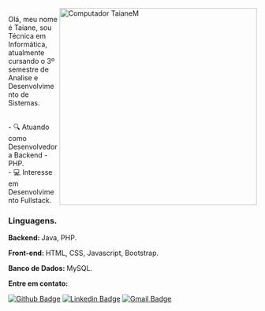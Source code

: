 <img src="https://raw.githubusercontent.com/MicaelliMedeiros/micaellimedeiros/master/image/computer-illustration.png" min-width="400px" max-width="400px" width="400px" align="right" alt="Computador TaianeM">

<p align="left"> 
  Olá, meu nome é Taiane, sou Técnica em Informática, atualmente cursando o 3º semestre de Analise e Desenvolvimento de Sistemas.
</p>

<p align="left">
  <br> - 🔍 Atuando como Desenvolvedora Backend - PHP. </br>
  - 💻 Interesse em Desenvolvimento Fullstack.
</p>
<h3> Linguagens. </h3>
<p align="left"> <strong> Backend: </strong> Java, PHP. </p>
<p align="left"> <strong> Front-end: </strong> HTML, CSS, Javascript, Bootstrap. </p>
<p align="left"> <strong> Banco de Dados: </strong> MySQL. </p>


**Entre em contato:**

[![Github Badge](https://img.shields.io/badge/-Github-000?style=flat-square&logo=Github&logoColor=white&link=https://github.com/TaianeM)](https://github.com/TaianeM)
[![Linkedin Badge](https://img.shields.io/badge/-LinkedIn-blue?style=flat-square&logo=Linkedin&logoColor=white&link=https://www.linkedin.com/in/taiane-medeiro/)](https://www.linkedin.com/in/taiane-medeiro/)
[![Gmail Badge](https://img.shields.io/badge/-Gmail-c14438?style=flat-square&logo=Gmail&logoColor=white&link=mailto:taianemedeiro16@gmail.com)](mailto:taianemedeiro16@gmail.com)
